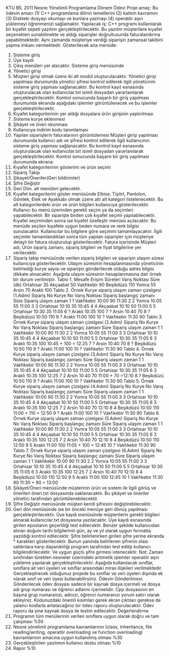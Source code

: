 KTU BİL 2011 Nesne Yönelimli Programlama Dönem Ödevi
Proje amaç: Bu ödevin amacı (1) C++ programlama dilinin temellerini (2) kalıtım kavramını
(3) Diskteki dosyayı okumayı ve bunlara yazmayı (4) operatör aşırı yüklemeyi öğrenmenizi
sağlamaktır.
Yapılacak iş: C++ programı kullanılarak bir kıyafet sepeti yazılımı gerçekleştirilecektir. Bu
yazılım müşterilere kıyafet seçenekleri sunabilmekte ve aldığı siparişler doğrultusunda
faturalandırma yapabilmektedir. Aynı zamanda müşteriye verdiği siparişin zamansal takibini
yapma imkanı vermektedir.
Gösterilecek ana menüde:
1. Sisteme giriş
2. Üye kaydı
3. Çıkış menüleri yer alacaktır.
Sisteme giriş menüsünde
1. Yönetici girişi
2. Müşteri girişi olmak üzere iki alt modül oluşturulacaktır.
Yönetici girişi yapılması durumunda yönetici şifresi kontrol edilerek ilgili yöneticinin
sisteme giriş yapması sağlanacaktır. Bu kontrol kayıt esnasında oluşturulacak olan
kullanıcılar.txt isimli dosyadan yararlanılarak gerçekleştirilecektir. Kontrol sonucunda
başarılı bir giriş yapılması durumunda ekranda aşağıdaki işlemler görüntülenecek ve bu
işlemler gerçekleştirilecektir.
1. Kıyafet kategorilerinin yer aldığı dosyalara ürün girişinin yaptırılması
2. Sisteme kurye eklenmesi
3. Şikâyet ve öneri okunması
4. Kullanıcıya indirim kodu tanımlaması
5. Yapılan siparişlerin faturalarının görüntülemesi
Müşteri girişi yapılması durumunda kullanıcı adı ve şifresi kontrol edilerek ilgili
kullanıcının sisteme giriş yapması sağlanacaktır. Bu kontrol kayıt esnasında oluşturulacak
olan kullanıcılar.txt isimli dosyadan yararlanılarak gerçekleştirilecektir. Kontrol sonucunda
başarılı bir giriş yapılması durumunda ekrana:
1. Kıyafet kategorilerinin gösterimi ve ürün seçimi
2. Sipariş Takip
3. Şikayet/Öneriler(Geri bildirimler)
4. Şifre Değiştir
5. Geri Dön.
alt menüleri gelecektir.
1. Kıyafet kategorilerini göster menüsünde Elbise, Tişört, Pantolon, Gömlek, Etek ve
Ayakkabı olmak üzere altı alt kategori listelenecektir. Bu alt kategorilerdeki ürün ve ürün
bilgileri kullanıcıya gösterilecektir. Kullanıcı bu menü üzerinden gerekli seçim ya da
seçimleri yapabilecektir. Bir siparişte birden çok kıyafet seçimi yapılabilecektir. Kıyafet
seçiminden sonra ise kıyafet özelleştir menüsü açılacaktır. Bu menüde seçilen kıyafete
uygun beden numara ve renk bilgisi sunulacaktır. Kullanıcılar bu bilgilere göre seçimini
tamamlayacaktır. İlgili seçimler tamamlandıktan sonra tüm yapılan siparişler için
müşteriye detaylı bir fatura oluşturulup gösterilecektir. Fatura içerisinde Müşteri adı,
Ürün sipariş zamanı, sipariş bilgileri ve fiyat bilgilerine yer verilecektir.
2. Sipariş takip menüsünde verilen sipariş bilgileri ve siparişin ulaşım süresi kullanıcıya
gösterilecektir. Ulaşım süresinin hesaplanmasında yöneticinin belirlediği kurye sayısı ve
siparişin gönderilecek olduğu adres bilgisi dikkate alınacaktır. Aşağıda ulaşım süresinin
hesaplanmasına dair örnek bir durum verilmiştir.
Tablo 1. Mesafe Erişim Süreleri
Varış Noktası Süre (dk)
Ortahisar 35
Akçaabat 50
Vakfıkebir 90
Beşikdüzü 110
Yomra 55
Arsin 70
Araklı 100
Tablo 2. Örnek Kurye sipariş ulaşım zaman çizelgesi (1.Adım)
Sipariş
No
Kurye
No
Varış
Noktası
Sipariş başlangıç
zamanı
Süre Sipariş ulaşım
zaman
1 1 Vakfıkebir 10:00 90 11:30
2 2 Yomra 10:05 55 11:00
3 3 Ortahisar 10:10 35 10:45
4 4 Akçaabat 10:10 50 11:00
5 5 Ortahisar 10:30 35 11:05
6 ? Araklı 10:35 100
7 ? Arsin 10:40 70
8 ? Beşikdüzü 10:50 110
9 ? Araklı 11:00 100
10 ? Vakfıkebir 11:30 90
Tablo 3. Örnek Kurye sipariş ulaşım zaman çizelgesi (2.Adım)
Sipariş
No
Kurye
No
Varış
Noktası
Sipariş başlangıç
zamanı
Süre Sipariş ulaşım
zaman
1 1 Vakfıkebir 10:00 90 11:30
2 2 Yomra 10:05 55 11:00
3 3 Ortahisar 10:10 35 10:45
4 4 Akçaabat 10:10 50 11:00
5 5 Ortahisar 10:30 35 11:05
6 3 Araklı 10:35 100 10:45 + 100 =
12:25
7 ? Arsin 10:40 70
8 ? Beşikdüzü 10:50 110
9 ? Araklı 11:00 100
10 ? Vakfıkebir 11:30 90
Tablo 4. Örnek Kurye sipariş ulaşım zaman çizelgesi (3.Adım)
Sipariş
No
Kurye
No
Varış
Noktası
Sipariş başlangıç
zamanı
Süre Sipariş ulaşım
zaman
1 1 Vakfıkebir 10:00 90 11:30
2 2 Yomra 10:05 55 11:00
3 3 Ortahisar 10:10 35 10:45
4 4 Akçaabat 10:10 50 11:00
5 5 Ortahisar 10:30 35 11:05
6 3 Araklı 10:35 100 12:25
7 2 Arsin 10:40 70 11:00 + 70 =12:10
8 ? Beşikdüzü 10:50 110
9 ? Araklı 11:00 100
10 ? Vakfıkebir 11:30 90
Tablo 5. Örnek Kurye sipariş ulaşım zaman çizelgesi (4.Adım)
Sipariş
No
Kurye
No
Varış
Noktası
Sipariş başlangıç
zamanı
Süre Sipariş ulaşım
zaman
1 1 Vakfıkebir 10:00 90 11:30
2 2 Yomra 10:05 55 11:00
3 3 Ortahisar 10:10 35 10:45
4 4 Akçaabat 10:10 50 11:00
5 5 Ortahisar 10:30 35 11:05
6 3 Araklı 10:35 100 12:25
7 2 Arsin 10:40 70 12:10
8 4 Beşikdüzü 10:50 110 11:00 + 110 =
12:50
9 ? Araklı 11:00 100
10 ? Vakfıkebir 11:30 90
Tablo 6. Örnek Kurye sipariş ulaşım zaman çizelgesi (5.Adım)
Sipariş
No
Kurye
No
Varış
Noktası
Sipariş başlangıç
zamanı
Süre Sipariş ulaşım
zaman
1 1 Vakfıkebir 10:00 90 11:30
2 2 Yomra 10:05 55 11:00
3 3 Ortahisar 10:10 35 10:45
4 4 Akçaabat 10:10 50 11:00
5 5 Ortahisar 10:30 35 11:05
6 3 Araklı 10:35 100 12:25
7 2 Arsin 10:40 70 12:10
8 4 Beşikdüzü 10:50 110 12:50
9 5 Araklı 11:00 100 11:05 + 100 =
12:45
10 ? Vakfıkebir 11:30 90
Tablo 7. Örnek Kurye sipariş ulaşım zaman çizelgesi (6.Adım)
Sipariş
No
Kurye
No
Varış
Noktası
Sipariş başlangıç
zamanı
Süre Sipariş ulaşım
zaman
1 1 Vakfıkebir 10:00 90 11:30
2 2 Yomra 10:05 55 11:00
3 3 Ortahisar 10:10 35 10:45
4 4 Akçaabat 10:10 50 11:00
5 5 Ortahisar 10:30 35 11:05
6 3 Araklı 10:35 100 12:25
7 2 Arsin 10:40 70 12:10
8 4 Beşikdüzü 10:50 110 12:50
9 5 Araklı 11:00 100 12:45
10 1 Vakfıkebir 11:30 90 11:30 + 90 = 13:00
3. Şikâyet/Öneri menüsünde müşterinin ürün ve sistem ile ilgili görüş ve önerileri öneri.txt
dosyasında saklanacaktır. Bu şikâyet ve öneriler yönetici tarafından görüntülenebilecektir.
4. Şifre Değiştir menüsünde müşteri kendi şifresini değiştirebilecektir.
5. Geri dön menüsünde ise bir önceki menüye geri dönüş yapılması gerçekleştirilecektir.
Üye kaydı menüsünde müşterilerin gerekli bilgileri alınarak kullanıcılar.txt dosyasına
yazılacaktır. Üye kaydı esnasında girilen epostanın geçerliliği test edilecektir. Benzer şekilde
kullanıcıdan alınan doğum tarihi bilgilerinin gün, ay ve yıl olarak uygun formatta yazıldığı
kontrol edilecektir. Şifre belirlenirken girilen şifre yerine ekranda * karakteri gösterilecektir.
Bunun yanında belirlenen şifrenin olası saldırılara karşı dayanıklılığı program tarafından test
edilip kullanıcı bilgilendirilecektir. Ve uygun güçlü şifre girmesi istenecektir.
Not: Zaman sınıfından türetilen nesneler üzerindeki aritmetik işlemler operatör aşırı yükleme
yapılarak gerçekleştirilecektir.
Aşağıda kullanılacak sınıflar, sınıflara ait veri üyeleri ve sınıflar arasındaki miras ilişkileri
verilmektedir. Gerçekleştirecek olduğunuz projede bu sınıflar ve veri üyeleri dışında ek
olarak sınıf ve veri üyesi kullanabilirsiniz.
Ödevin Gönderilmesi: Gönderilecek ödev dosyası sadece bir kaynak dosya içermeli ve
dosya adı grup numarası ve öğrenci adlarını içermelidir. Cpp dosyasının en başına grup
numaranızı, adınızı, öğrenci numaranızı yorum satırı olarak ekleyiniz. Kodunuzdaki önemli
kısımları gerek ekran çıktıları gerekse de yalancı kodlarla anlatacağınız bir ödev raporu
oluşturulacaktır. Ödev raporu da yine kaynak dosya ile teslim edilecektir.
Değerlendirme
1. Programın tüm menülerinin verilen sınıflara uygun olarak doğru ve tam çalışması %50
2. Nesne yönelimli programlama kavramlarının (class, inheritance, file reading/writing,
operatör overloading ve function overloading) kavramlarının amacına uygun kullanılmış
olması %30
3. Gerçekleştirilen yazılımın kullanıcı dostu olması %10
4. Rapor %10
